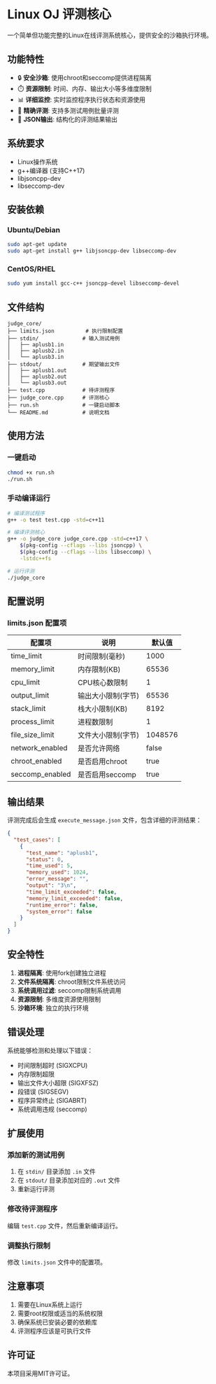 # Linux OJ 评测核心

一个简单但功能完整的Linux在线评测系统核心，提供安全的沙箱执行环境。

## 功能特性

- 🔒 **安全沙箱**: 使用chroot和seccomp提供进程隔离
- ⏱️ **资源限制**: 时间、内存、输出大小等多维度限制
- 📊 **详细监控**: 实时监控程序执行状态和资源使用
- 🎯 **精确评测**: 支持多测试用例批量评测
- 📝 **JSON输出**: 结构化的评测结果输出

## 系统要求

- Linux操作系统
- g++编译器 (支持C++17)
- libjsoncpp-dev
- libseccomp-dev

## 安装依赖

### Ubuntu/Debian
```bash
sudo apt-get update
sudo apt-get install g++ libjsoncpp-dev libseccomp-dev
```

### CentOS/RHEL
```bash
sudo yum install gcc-c++ jsoncpp-devel libseccomp-devel
```

## 文件结构

```
judge_core/
├── limits.json          # 执行限制配置
├── stdin/              # 输入测试用例
│   ├── aplusb1.in
│   ├── aplusb2.in
│   └── aplusb3.in
├── stdout/             # 期望输出文件
│   ├── aplusb1.out
│   ├── aplusb2.out
│   └── aplusb3.out
├── test.cpp            # 待评测程序
├── judge_core.cpp      # 评测核心
├── run.sh              # 一键启动脚本
└── README.md           # 说明文档
```

## 使用方法

### 一键启动
```bash
chmod +x run.sh
./run.sh
```

### 手动编译运行
```bash
# 编译测试程序
g++ -o test test.cpp -std=c++11

# 编译评测核心
g++ -o judge_core judge_core.cpp -std=c++17 \
    $(pkg-config --cflags --libs jsoncpp) \
    $(pkg-config --cflags --libs libseccomp) \
    -lstdc++fs

# 运行评测
./judge_core
```

## 配置说明

### limits.json 配置项

| 配置项 | 说明 | 默认值 |
|--------|------|--------|
| time_limit | 时间限制(毫秒) | 1000 |
| memory_limit | 内存限制(KB) | 65536 |
| cpu_limit | CPU核心数限制 | 1 |
| output_limit | 输出大小限制(字节) | 65536 |
| stack_limit | 栈大小限制(KB) | 8192 |
| process_limit | 进程数限制 | 1 |
| file_size_limit | 文件大小限制(字节) | 1048576 |
| network_enabled | 是否允许网络 | false |
| chroot_enabled | 是否启用chroot | true |
| seccomp_enabled | 是否启用seccomp | true |

## 输出结果

评测完成后会生成 `execute_message.json` 文件，包含详细的评测结果：

```json
{
  "test_cases": [
    {
      "test_name": "aplusb1",
      "status": 0,
      "time_used": 5,
      "memory_used": 1024,
      "error_message": "",
      "output": "3\n",
      "time_limit_exceeded": false,
      "memory_limit_exceeded": false,
      "runtime_error": false,
      "system_error": false
    }
  ]
}
```

## 安全特性

1. **进程隔离**: 使用fork创建独立进程
2. **文件系统隔离**: chroot限制文件系统访问
3. **系统调用过滤**: seccomp限制系统调用
4. **资源限制**: 多维度资源使用限制
5. **沙箱环境**: 独立的执行环境

## 错误处理

系统能够检测和处理以下错误：

- 时间限制超时 (SIGXCPU)
- 内存限制超限
- 输出文件大小超限 (SIGXFSZ)
- 段错误 (SIGSEGV)
- 程序异常终止 (SIGABRT)
- 系统调用违规 (seccomp)

## 扩展使用

### 添加新的测试用例

1. 在 `stdin/` 目录添加 `.in` 文件
2. 在 `stdout/` 目录添加对应的 `.out` 文件
3. 重新运行评测

### 修改待评测程序

编辑 `test.cpp` 文件，然后重新编译运行。

### 调整执行限制

修改 `limits.json` 文件中的配置项。

## 注意事项

1. 需要在Linux系统上运行
2. 需要root权限或适当的系统权限
3. 确保系统已安装必要的依赖库
4. 评测程序应该是可执行文件

## 许可证

本项目采用MIT许可证。 